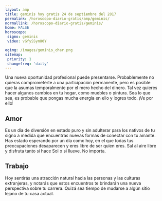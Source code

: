 ```yaml
---
layout: amp
title: geminis hoy gratis 24 de septiembre del 2017 
permalink: /horoscopo-diario-gratis/amp/geminis/
normallink: /horoscopo-diario-gratis/geminis/
home: FALSE
horoscopo:
 signo: geminis
 video: vGfySSym80Y

ogimg: /images/geminis_char.png
sitemap:
 priority: 1
 changefreq: 'daily'
---
```



Una nueva oportunidad profesional puede presentarse. Probablemente no quieras comprometerte a una participación permanente, pero es posible que la asumas temporalmente por el mero hecho del dinero. Tal vez quieres hacer algunos cambios en tu hogar, como muebles o pintura. Sea lo que sea, es probable que pongas mucha energía en ello y logres todo. ¡Ve por ello!

## Amor

Es un día de diversión en estado puro y sin adulterar para los nativos de tu signo a medida que encuentras nuevas formas de conectar con tu amante. Has estado esperando por un día como hoy, en el que todas tus preocupaciones desaparecen y eres libre de ser quien eres. Sal al aire libre y disfruta tanto si hace Sol o si llueve. No importa.

## Trabajo

Hoy sentirás una atracción natural hacia las personas y las culturas extranjeras, y notarás que estos encuentros te brindarán una nueva perspectiva sobre tu carrera. Quizá sea tiempo de mudarse a algún sitio lejano de tu casa actual.